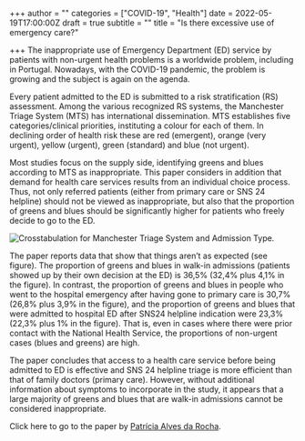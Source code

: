 +++
author = ""
categories = ["COVID-19", "Health"]
date = 2022-05-19T17:00:00Z
draft = true
subtitle = ""
title = "Is there excessive use of emergency care?"

+++
The inappropriate use of Emergency Department (ED) service by patients with non-urgent health problems is a worldwide problem, including in Portugal. Nowadays, with the COVID-19 pandemic, the problem is growing and the subject is again on the agenda.

Every patient admitted to the ED is submitted to a risk stratification (RS) assessment. Among the various recognized RS systems, the Manchester Triage System (MTS) has international dissemination. MTS establishes five categories/clinical priorities, instituting a colour for each of them. In declining order of health risk these are red (emergent), orange (very urgent), yellow (urgent), green (standard) and blue (not urgent).

Most studies focus on the supply side, identifying greens and blues according to MTS as inappropriate. This paper considers in addition that demand for health care services results from an individual choice process. Thus, not only referred patients (either from primary care or SNS 24 helpline) should not be viewed as inappropriate, but also that the proportion of greens and blues should be significantly higher for patients who freely decide to go to the ED.

![](/v1653058157/research_report/Screen_Shot_2022-05-20_at_9.47.12_PM_qsdimr.png "Crosstabulation for Manchester Triage System and Admission Type.")

The paper reports data that show that things aren’t as expected (see figure). The proportion of greens and blues in walk-in admissions (patients showed up by their own decision at the ED) is 36,5% (32,4% plus 4,1% in the figure). In contrast, the proportion of greens and blues in people who went to the hospital emergency after having gone to primary care is 30,7% (26,8% plus 3,9% in the figure), and the proportion of greens and blues that were admitted to hospital ED after SNS24 helpline indication were 23,3% (22,3% plus 1% in the figure). That is, even in cases where there were prior contact with the National Health Service, the proportions of non-urgent cases (blues and greens) are high.

The paper concludes that access to a health care service before being admitted to ED is effective and SNS 24 helpline triage is more efficient than that of family doctors (primary care). However, without additional information about symptoms to incorporate in the study, it appears that a large majority of greens and blues that are walk-in admissions cannot be considered inappropriate.

Click here to go to the paper by [Patrícia Alves da Rocha](https://repositorio-aberto.up.pt/bitstream/10216/131380/2/435359.pdf).